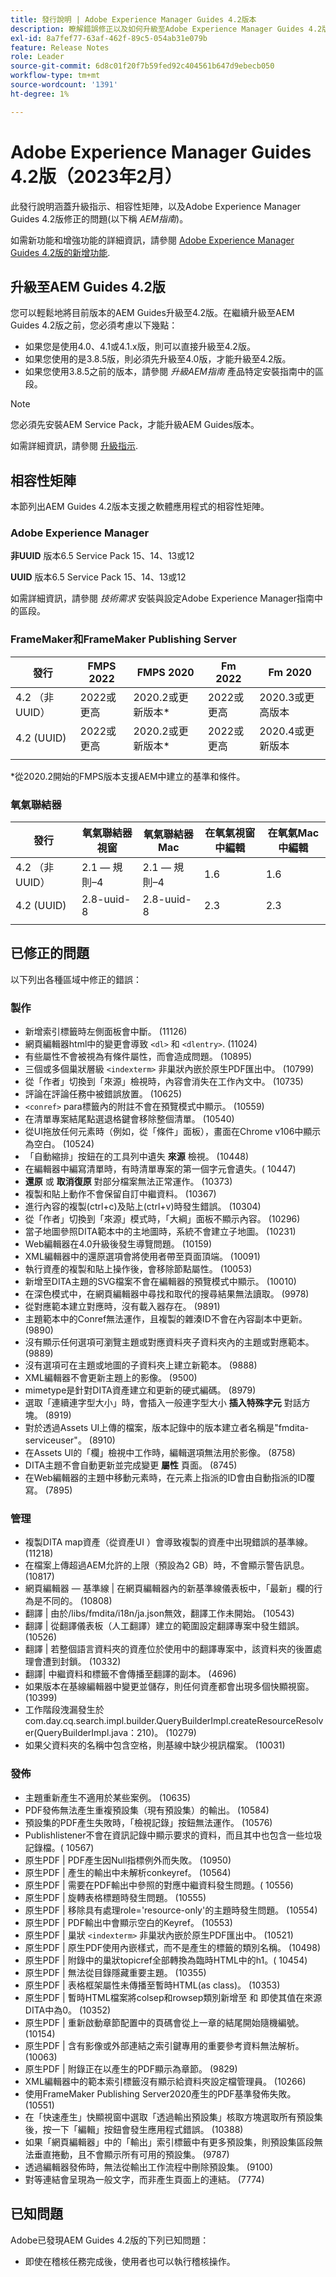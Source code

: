 ```yaml
---
title: 發行說明 | Adobe Experience Manager Guides 4.2版本
description: 瞭解錯誤修正以及如何升級至Adobe Experience Manager Guides 4.2版
exl-id: 8a7fef77-63af-462f-89c5-054ab31e079b
feature: Release Notes
role: Leader
source-git-commit: 6d8c01f20f7b59fed92c404561b647d9ebecb050
workflow-type: tm+mt
source-wordcount: '1391'
ht-degree: 1%

---
```


# Adobe Experience Manager Guides 4.2版（2023年2月）

此發行說明涵蓋升級指示、相容性矩陣，以及Adobe Experience Manager Guides 4.2版修正的問題(以下稱 *AEM指南*)。

如需新功能和增強功能的詳細資訊，請參閱 [Adobe Experience Manager Guides 4.2版的新增功能](whats-new-4-2-release.md).

## 升級至AEM Guides 4.2版

您可以輕鬆地將目前版本的AEM Guides升級至4.2版。在繼續升級至AEM Guides 4.2版之前，您必須考慮以下幾點：
* 如果您是使用4.0、4.1或4.1.x版，則可以直接升級至4.2版。
* 如果您使用的是3.8.5版，則必須先升級至4.0版，才能升級至4.2版。
* 如果您使用3.8.5之前的版本，請參閱 *升級AEM指南* 產品特定安裝指南中的區段。

>[!NOTE]
>
>您必須先安裝AEM Service Pack，才能升級AEM Guides版本。

如需詳細資訊，請參閱 [升級指示](assets/Adobe-Experience-Manager-Guides-Upgrade-Instructions-EN.pdf).

## 相容性矩陣

本節列出AEM Guides 4.2版本支援之軟體應用程式的相容性矩陣。

### Adobe Experience Manager

**非UUID**
版本6.5 Service Pack 15、14、13或12

**UUID**
版本6.5 Service Pack 15、14、13或12

如需詳細資訊，請參閱 *技術需求* 安裝與設定Adobe Experience Manager指南中的區段。

### FrameMaker和FrameMaker Publishing Server

| 發行 | FMPS 2022 | FMPS 2020 | Fm 2022 | Fm 2020 |
| --- | --- | --- | --- | --- |
| 4.2 （非UUID） | 2022或更高 | 2020.2或更新版本* | 2022或更高 | 2020.3或更高版本 |
| 4.2 (UUID) | 2022或更高 | 2020.2或更新版本* | 2022或更高 | 2020.4或更新版本 |
| | | | |

*從2020.2開始的FMPS版本支援AEM中建立的基準和條件。

### 氧氣聯結器

| 發行 | 氧氣聯結器視窗 | 氧氣聯結器Mac | 在氧氣視窗中編輯 | 在氧氣Mac中編輯 |
| --- | --- | --- |--- |--- |
| 4.2 （非UUID） | 2.1 — 規則–4 | 2.1 — 規則–4 | 1.6 | 1.6 |
| 4.2 (UUID) | 2.8-uuid-8 | 2.8-uuid-8 | 2.3 | 2.3 |
|  |  |   |

## 已修正的問題

以下列出各種區域中修正的錯誤：

### 製作

* 新增索引標籤時左側面板會中斷。 (11126)
* 網頁編輯器html中的變更會導致 `<dl>` 和 `<dlentry>`. (11024)
* 有些屬性不會被視為有條件屬性，而會造成問題。 (10895)
* 三個或多個巢狀層級 `<indexterm>` 非巢狀內嵌於原生PDF匯出中。 (10799)
* 從「作者」切換到「來源」檢視時，內容會消失在工作內文中。 (10735)
* 評論在評論任務中被錯誤放置。 (10625)
* `<conref>` para標籤內的附註不會在預覽模式中顯示。 (10559)
* 在清單專案結尾點選退格鍵會移除整個清單。 (10540)
* 從UI拖放任何元素時（例如，從「條件」面板），畫面在Chrome v106中顯示為空白。 (10524)
* 「自動縮排」按鈕在的工具列中遺失 **來源** 檢視。 (10448)
* 在編輯器中編寫清單時，有時清單專案的第一個字元會遺失。( 10447)
* **還原** 或 **取消復原** 對部分檔案無法正常運作。 (10373)
* 複製和貼上動作不會保留自訂中繼資料。 (10367)
* 進行內容的複製(ctrl+c)及貼上(ctrl+v)時發生錯誤。 (10304)
* 從「作者」切換到「來源」模式時，「大綱」面板不顯示內容。 (10296)
* 當子地圖參照DITA範本中的主地圖時，系統不會建立子地圖。 (10231)
* Web編輯器在4.0升級後發生導覽問題。 (10159)
* XML編輯器中的還原選項會將使用者帶至頁面頂端。 (10091)
* 執行資產的複製和貼上操作後，會移除節點屬性。 (10053)
* 新增至DITA主題的SVG檔案不會在編輯器的預覽模式中顯示。 (10010)
* 在深色模式中，在網頁編輯器中尋找和取代的搜尋結果無法讀取。 (9978)
* 從對應範本建立對應時，沒有載入器存在。 (9891)
* 主題範本中的Conref無法運作，且複製的雜湊ID不會在內容副本中更新。 (9890)
* 沒有顯示任何選項可瀏覽主題或對應資料夾子資料夾內的主題或對應範本。 (9889)
* 沒有選項可在主題或地圖的子資料夾上建立新範本。 (9888)
* XML編輯器不會更新主題上的影像。 (9500)
* mimetype是針對DITA資產建立和更新的硬式編碼。 (8979)
* 選取「連續連字型大小」時，會插入一般連字型大小 **插入特殊字元** 對話方塊。 (8919)
* 對於透過Assets UI上傳的檔案，版本記錄中的版本建立者名稱是&quot;fmdita-serviceuser&quot;。 (8910)
* 在Assets UI的「欄」檢視中工作時，編輯選項無法用於影像。 (8758)
* DITA主題不會自動更新並完成變更 **屬性** 頁面。 (8745)
* 在Web編輯器的主題中移動元素時，在元素上指派的ID會由自動指派的ID覆寫。 (7895)

### 管理

* 複製DITA map資產（從資產UI ）會導致複製的資產中出現錯誤的基準線。 (11218)
* 在檔案上傳超過AEM允許的上限（預設為2 GB）時，不會顯示警告訊息。 (10817)
* 網頁編輯器 — 基準線 | 在網頁編輯器內的新基準線儀表板中，「最新」欄的行為是不同的。 (10808)
* 翻譯 | 由於/libs/fmdita/i18n/ja.json無效，翻譯工作未開始。 (10543)
* 翻譯 | 從翻譯儀表板（人工翻譯）建立的範圍設定翻譯專案中發生錯誤。 (10526)
* 翻譯 | 若整個語言資料夾的資產位於使用中的翻譯專案中，該資料夾的後置處理會遭到封鎖。 (10332)
* 翻譯| 中繼資料和標籤不會傳播至翻譯的副本。 (4696)
* 如果版本在基線編輯器中變更並儲存，則任何資產都會出現多個快顯視窗。 (10399)
* 工作階段洩漏發生於com.day.cq.search.impl.builder.QueryBuilderImpl.createResourceResolver(QueryBuilderImpl.java：210)。 (10279)
* 如果父資料夾的名稱中包含空格，則基線中缺少視訊檔案。 (10031)

### 發佈

* 主題重新產生不適用於某些案例。 (10635)
* PDF發佈無法產生重複預設集（現有預設集）的輸出。 (10584)
* 預設集的PDF產生失敗時，「檢視記錄」按鈕無法運作。 (10576)
* Publishlistener不會在資訊記錄中顯示要求的資料，而且其中也包含一些垃圾記錄檔。( 10567)
* 原生PDF | PDF產生因Null指標例外而失敗。 (10950)
* 原生PDF | 產生的輸出中未解析conkeyref。 (10564)
* 原生PDF | 需要在PDF輸出中參照的對應中繼資料發生問題。( 10556)
* 原生PDF | 旋轉表格標題時發生問題。 (10555)
* 原生PDF | 移除具有處理role=&#39;resource-only&#39;的主題時發生問題。 (10554)
* 原生PDF | PDF輸出中會顯示空白的Keyref。 (10553)
* 原生PDF | 巢狀 `<indexterm>` 非巢狀內嵌於原生PDF匯出中。 (10521)
* 原生PDF | 原生PDF使用內嵌樣式，而不是產生的標籤的類別名稱。 (10498)
* 原生PDF | 附錄中的巢狀topicref全部轉換為臨時HTML中的h1。( 10454)
* 原生PDF | 無法從目錄隱藏重要主題。 (10355)
* 原生PDF | 表格框架屬性未傳播至暫時HTML(as class)。 (10353)
* 原生PDF | 暫時HTML檔案將colsep和rowsep類別新增至 <td> 和 <th> 即使其值在來源DITA中為0。 (10352)
* 原生PDF | 重新啟動章節配置中的頁碼會從上一章的結尾開始隨機編號。 (10154)
* 原生PDF | 含有影像或外部連結之索引鍵專用的重要參考資料無法解析。 (10063)
* 原生PDF | 附錄正在以產生的PDF顯示為章節。 (9829)
* XML編輯器中的範本索引標籤沒有顯示給資料夾設定檔管理員。 (10266)
* 使用FrameMaker Publishing Server2020產生的PDF基準發佈失敗。 (10551)
* 在「快速產生」快顯視窗中選取「透過輸出預設集」核取方塊選取所有預設集後，按一下「編輯」按鈕會發生應用程式錯誤。 (10388)
* 如果「網頁編輯器」中的「輸出」索引標籤中有更多預設集，則預設集區段無法垂直捲動，且不會顯示所有可用的預設集。 (9787)
* 透過編輯器發佈時，無法從輸出工作流程中刪除預設集。 (9100)
* 對等連結會呈現為一般文字，而非產生頁面上的連結。 (7774)

## 已知問題

Adobe已發現AEM Guides 4.2版的下列已知問題：

* 即使在稽核任務完成後，使用者也可以執行稽核操作。
